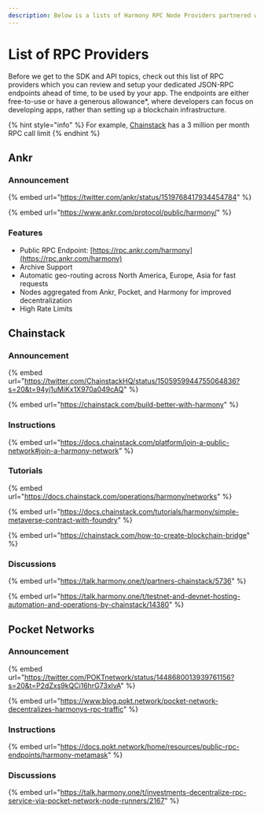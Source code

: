 ```yaml
---
description: Below is a lists of Harmony RPC Node Providers partnered with Harmony
---
```


# List of RPC Providers

Before we get to the SDK and API topics, check out this list of RPC providers which you can review and setup your dedicated JSON-RPC endpoints ahead of time, to be used by your app.  The endpoints are either free-to-use or have a generous allowance\*, where developers can focus on developing apps, rather than setting up a blockchain infrastructure.

{% hint style="info" %}
For example, [Chainstack](list-of-rpc-providers.md#chainstack) has a 3 million per month RPC call limit
{% endhint %}

## Ankr

### Announcement 

{% embed url="https://twitter.com/ankr/status/1519768417934454784" %}

{% embed url="https://www.ankr.com/protocol/public/harmony/" %}


### Features

* Public RPC Endpoint: [https://rpc.ankr.com/harmony](https://rpc.ankr.com/harmony)
* Archive Support
* Automatic geo-routing across North America, Europe, Asia for fast requests
* Nodes aggregated from Ankr, Pocket, and Harmony for improved decentralization 
* High Rate Limits 


## Chainstack

### Announcement

{% embed url="https://twitter.com/ChainstackHQ/status/1505959944755064836?s=20&t=94yj1uMiKx1X970a049cAQ" %}

{% embed url="https://chainstack.com/build-better-with-harmony" %}

### Instructions

{% embed url="https://docs.chainstack.com/platform/join-a-public-network#join-a-harmony-network" %}

### Tutorials

{% embed url="https://docs.chainstack.com/operations/harmony/networks" %}

{% embed url="https://docs.chainstack.com/tutorials/harmony/simple-metaverse-contract-with-foundry" %}

{% embed url="https://chainstack.com/how-to-create-blockchain-bridge" %}

### Discussions

{% embed url="https://talk.harmony.one/t/partners-chainstack/5736" %}

{% embed url="https://talk.harmony.one/t/testnet-and-devnet-hosting-automation-and-operations-by-chainstack/14380" %}

## Pocket Networks

### Announcement

{% embed url="https://twitter.com/POKTnetwork/status/1448680013939761156?s=20&t=P2dZxs9kQCi16hrG73xlvA" %}

{% embed url="https://www.blog.pokt.network/pocket-network-decentralizes-harmonys-rpc-traffic" %}

### Instructions

{% embed url="https://docs.pokt.network/home/resources/public-rpc-endpoints/harmony-metamask" %}

### Discussions

{% embed url="https://talk.harmony.one/t/investments-decentralize-rpc-service-via-pocket-network-node-runners/2167" %}

